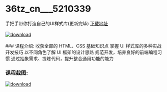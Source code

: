 # 36tz_cn___5210339
手把手带你打造自己的UI样式库(更新完毕)
[下载地址](http://www.36tz.cn/article/5210339 "下载地址")
<br/></br>[![download](http://36tz.cn/muke_img/2020_02_1-68.png "下载地址")](http://www.36tz.cn/article/5210339 "下载地址")
<br/></br>### 课程介绍:
收获全部的 HTML、CSS 基础知识点
掌握 UI 样式库的多种实战开发技巧
以不同角色了解 UI 框架的设计思路
规范开发，培养良好的前端编程习惯
通过抽象需求、提炼代码，提升整合通用功能的能力

### 课程截图:
[![download](http://36tz.cn/muke_img/2020_02_2-2.png "下载地址")](http://www.36tz.cn/article/5210339 "下载地址")

